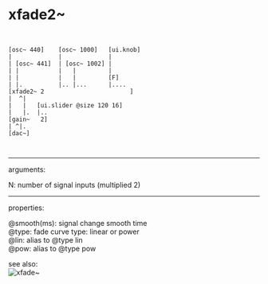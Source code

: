 # xfade2~

```

                             
[osc~ 440]    [osc~ 1000]   [ui.knob]
|             |             |
| [osc~ 441]  | [osc~ 1002] |
| |           |   |         |
| |           |   |         [F]
| |.          |.. |...      |....
[xfade2~ 2                        ]
|  ^|
|   |   [ui.slider @size 120 16]
|   |.  |..
[gain~   2]
| ^|.
[dac~]

            
```
---
arguments:

N: number of signal inputs
            (multiplied 2)<br>

---
properties:

@smooth(ms): 
            signal change smooth time<br>
@type: fade curve type:
            linear or power<br>
@lin: alias to @type lin<br>
@pow: alias to @type pow<br>

see also:<br>
![xfade~]("img/object_xfade~.png")
